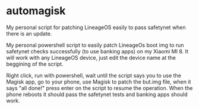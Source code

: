 # automagisk
My personal script for patching LineageOS easily to pass safetynet when there is an update.

My personal powershell script to easily patch LineageOs boot img to run safetynet checks successfully (to use banking apps) on my Xiaomi MI 8.
It will work with any LineageOS device, just edit the device name at the beggining of the script.

Right click, run with powershell, wait until the script says you to use the Magisk app, go to your phone, use Magisk to patch the but.img file, when it says "all done!" press enter on the script to resume the operation.
When the phone reboots it should pass the safetynet tests and banking apps should work.

